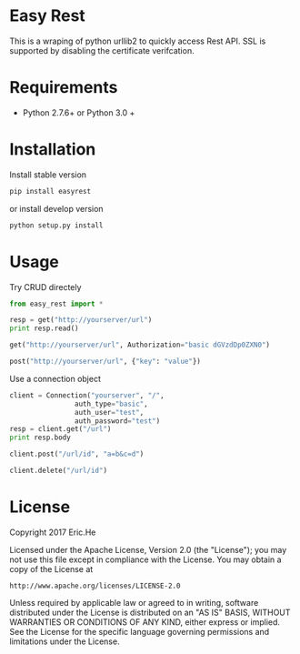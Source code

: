 # Easy Rest
This is a wraping of python urllib2 to quickly access Rest API.
SSL is supported by disabling the certificate verifcation.

# Requirements
* Python 2.7.6+ or Python 3.0 +

# Installation
Install stable version
```bash
pip install easyrest
```

or install develop version
```bash
python setup.py install
```


# Usage
Try CRUD directely
```python
from easy_rest import *

resp = get("http://yourserver/url")
print resp.read()

get("http://yourserver/url", Authorization="basic dGVzdDp0ZXN0")

post("http://yourserver/url", {"key": "value"})

```

Use a connection object
```python
client = Connection("yourserver", "/",
                auth_type="basic",
                auth_user="test",
                auth_password="test")
resp = client.get("/url")
print resp.body

client.post("/url/id", "a=b&c=d")

client.delete("/url/id")
```


# License
Copyright 2017 Eric.He

Licensed under the Apache License, Version 2.0 (the "License");
you may not use this file except in compliance with the License.
You may obtain a copy of the License at

    http://www.apache.org/licenses/LICENSE-2.0

Unless required by applicable law or agreed to in writing, software
distributed under the License is distributed on an "AS IS" BASIS,
WITHOUT WARRANTIES OR CONDITIONS OF ANY KIND, either express or implied.
See the License for the specific language governing permissions and
limitations under the License.
